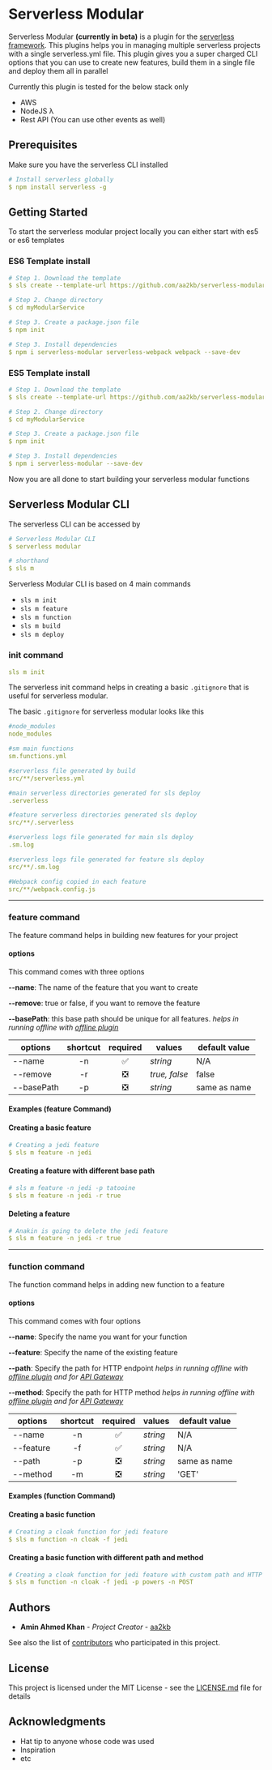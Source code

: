 # Serverless Modular

Serverless Modular **(currently in beta)** is a plugin for the [serverless framework](https://serverless.com/). This plugins helps you in managing multiple serverless projects with a single serverless.yml file. This plugin gives you a super charged CLI options that you can use to create new features, build them in a single file and deploy them all in parallel

Currently this plugin is tested for the below stack only

* AWS
* NodeJS λ
* Rest API (You can use other events as well)

## Prerequisites

Make sure you have the serverless CLI installed

```yml
# Install serverless globally
$ npm install serverless -g
```

## Getting Started

To start the serverless modular project locally you can either start with es5 or es6 templates

### ES6 Template install

```yml
# Step 1. Download the template
$ sls create --template-url https://github.com/aa2kb/serverless-modular/tree/master/template/modular-es6 --path myModularService

# Step 2. Change directory
$ cd myModularService

# Step 3. Create a package.json file
$ npm init

# Step 3. Install dependencies
$ npm i serverless-modular serverless-webpack webpack --save-dev
```

### ES5 Template install

```yml
# Step 1. Download the template
$ sls create --template-url https://github.com/aa2kb/serverless-modular/tree/master/template/modular-es5 --path myModularService

# Step 2. Change directory
$ cd myModularService

# Step 3. Create a package.json file
$ npm init

# Step 3. Install dependencies
$ npm i serverless-modular --save-dev
```

Now you are all done to start building your serverless modular functions

## Serverless Modular CLI

The serverless CLI can be accessed by

```yml
# Serverless Modular CLI
$ serverless modular

# shorthand
$ sls m
```

Serverless Modular CLI is based on 4 main commands

* `sls m init`
* `sls m feature`
* `sls m function`
* `sls m build`
* `sls m deploy`

### init command

```yml
sls m init
```

The serverless init command helps in creating a basic `.gitignore` that is useful for serverless modular.

The basic `.gitignore` for serverless modular looks like this

```yml
#node_modules
node_modules

#sm main functions
sm.functions.yml

#serverless file generated by build
src/**/serverless.yml

#main serverless directories generated for sls deploy
.serverless

#feature serverless directories generated sls deploy
src/**/.serverless

#serverless logs file generated for main sls deploy
.sm.log

#serverless logs file generated for feature sls deploy
src/**/.sm.log

#Webpack config copied in each feature
src/**/webpack.config.js
```

___

### feature command

The feature command helps in building new features for your project

#### options

This command comes with three options

**--name**: The name of the feature that you want to create

**--remove**: true or false, if you want to remove the feature

**--basePath**: this base path should be unique for all features. _helps in running offline with [offline plugin](https://github.com/dherault/serverless-offline/issues)_

| options       | shortcut   |  required  |      values    |     default value   |
| ------------- | :--------: | :--------: | -------------- | ------------------  |
| --name        |    -n      |    ✅      | _string_       | N/A                 |
| --remove      |    -r      |    ❎      | _true, false_  | false               |
| --basePath    |    -p      |    ❎      | _string_       | same as name        |

#### Examples (feature Command)

#### Creating a basic feature

```yml
# Creating a jedi feature
$ sls m feature -n jedi
```

#### Creating a feature with different base path

```yml
# sls m feature -n jedi -p tatooine
$ sls m feature -n jedi -r true
```

#### Deleting a feature

```yml
# Anakin is going to delete the jedi feature
$ sls m feature -n jedi -r true
```

___

### function command

The function command helps in adding new function to a feature

#### options

This command comes with four options

**--name**: Specify the name you want for your function

**--feature**: Specify the name of the existing feature

**--path**: Specify the path for HTTP endpoint _helps in running offline with [offline plugin](https://github.com/dherault/serverless-offline/issues) and for [API Gateway](https://aws.amazon.com/api-gateway/)_

**--method**: Specify the path for HTTP method _helps in running offline with [offline plugin](https://github.com/dherault/serverless-offline/issues) and for [API Gateway](https://aws.amazon.com/api-gateway/)_

| options       | shortcut   |  required  |      values    |     default value   |
| ------------- | :--------: | :--------: | -------------- | ------------------  |
| --name        |    -n      |    ✅      | _string_       | N/A                 |
| --feature     |    -f      |    ✅      | _string_       | N/A                 |
| --path        |    -p      |    ❎      | _string_       | same as name        |
| --method      |    -m      |    ❎      | _string_       | 'GET'               |

#### Examples (function Command)

#### Creating a basic function

```yml
# Creating a cloak function for jedi feature
$ sls m function -n cloak -f jedi
```

#### Creating a basic function with different path and method

```yml
# Creating a cloak function for jedi feature with custom path and HTTP method
$ sls m function -n cloak -f jedi -p powers -n POST
```


## Authors

* **Amin Ahmed Khan** - *Project Creator* - [aa2kb](https://github.com/aa2kb)

See also the list of [contributors](https://github.com/your/project/contributors) who participated in this project.

## License

This project is licensed under the MIT License - see the [LICENSE.md](LICENSE.md) file for details

## Acknowledgments

* Hat tip to anyone whose code was used
* Inspiration
* etc
